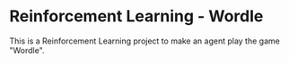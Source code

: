 # Reinforcement Learning - Wordle
This is a Reinforcement Learning project to make an agent play the game "Wordle".